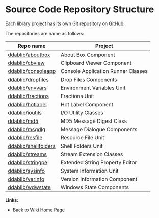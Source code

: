 # Source Code Repository Structure

Each library project has its own Git repository on [GitHub](https://github.com/ddablib).

The repositories are name as follows:

| Repo name | Project |
|-----------|---------|
| [ddablib/aboutbox](https://github.com/ddablib/aboutbox) | About Box Component |
| [ddablib/cbview](https://github.com/ddablib/cbview) | Clipboard Viewer Component |
| [ddablib/consoleapp](https://github.com/ddablib/consoleapp) | Console Application Runner Classes |
| [ddablib/dropfiles](https://github.com/ddablib/dropfiles) | Drop Files Components |
| [ddablib/envvars](https://github.com/ddablib/envvars) | Environment Variables Unit |
| [ddablib/fractions](https://github.com/ddablib/fractions) | Fractions Unit |
| [ddablib/hotlabel](https://github.com/ddablib/hotlabel) | Hot Label Component |
| [ddablib/ioutils](https://github.com/ddablib/ioutils) | I/O Utility Classes |
| [ddablib/md5](https://github.com/ddablib/md5) | MD5 Message Digest Class |
| [ddablib/msgdlg](https://github.com/ddablib/msgdlg) | Message Dialogue Components |
| [ddablib/resfile](https://github.com/ddablib/resfile) | Resource File Unit |
| [ddablib/shellfolders](https://github.com/ddablib/shellfolders) | Shell Folders Unit |
| [ddablib/streams](https://github.com/ddablib/streams) | Stream Extension Classes |
| [ddablib/stringpe](https://github.com/ddablib/stringpe) | Extended String Property Editor |
| [ddablib/sysinfo](https://github.com/ddablib/sysinfo) | System Information Unit |
| [ddablib/verinfo](https://github.com/ddablib/verinfo) | Version Information Component |
| [ddablib/wdwstate](https://github.com/ddablib/wdwstate) | Windows State Components |

**Links:**

  * Back to [Wiki Home Page](Welcome.md)
